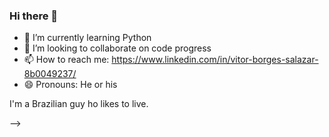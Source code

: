### Hi there 👋

- 🌱 I’m currently learning Python
- 👯 I’m looking to collaborate on code progress
- 📫 How to reach me: https://www.linkedin.com/in/vitor-borges-salazar-8b0049237/
- 😄 Pronouns: He or his

I'm a Brazilian guy ho likes to live.

-->

